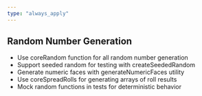 ```yaml
---
type: "always_apply"
---
```


## Random Number Generation

- Use coreRandom function for all random number generation
- Support seeded random for testing with createSeededRandom
- Generate numeric faces with generateNumericFaces utility
- Use coreSpreadRolls for generating arrays of roll results
- Mock random functions in tests for deterministic behavior
